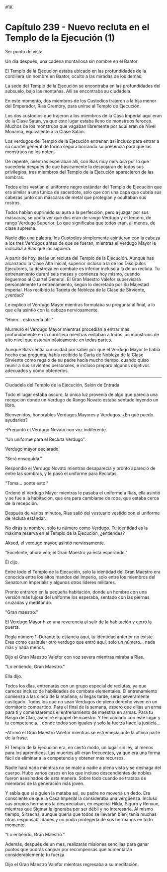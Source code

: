 
#1K 

# Capítulo 239 - Nuevo recluta en el Templo de la Ejecución (1)


3er punto de vista

Un día después, una cadena montañosa sin nombre en el Baator

El Templo de la Ejecución estaba ubicado en las profundidades de la cordillera sin nombre en Baator, oculto a las miradas de los demás.

La sede del Templo de la Ejecución se encontraba en las profundidades del subsuelo, bajo las montañas. Allí se encontraba su ciudadela.

En este momento, dos miembros de los Custodios trajeron a la hija menor del Emperador, Rias Gremory, para unirse al Templo de Ejecución.

Los dos custodios que trajeron a los miembros de la Casa Imperial aquí eran de la Clase Satán, ya que este lugar estaba lleno de monstruos feroces. Muchos de los monstruos que vagaban libremente por aquí eran de Nivel Monarca, equivalente a la Clase Satán.

Los verdugos del Templo de la Ejecución entrenan así incluso para entrar a su cuartel general de forma segura borrando su presencia para que los monstruos no los noten.

De repente, mientras esperaban allí, con Rias muy nerviosa por lo que sucedería después de que básicamente la despojaran de todos sus privilegios, tres miembros del Templo de la Ejecución aparecieron de las sombras.

Todos ellos vestían el uniforme negro estándar del Templo de Ejecución que era similar a una túnica de sacerdote, solo que con una capa que cubría sus cabezas junto con máscaras de metal que protegían y ocultaban sus rostros.

Todos habían suprimido su aura a la perfección, pero a juzgar por sus máscaras, se podía ver que dos eran de rango Verdugo y el tercero, de rango Verdugo Superior. Lo que significaba que todos eran, al menos, de clase suprema.

Nadie dijo una palabra; los Custodios simplemente asintieron con la cabeza a los tres Verdugos antes de que se fueran, mientras el Verdugo Mayor le indicaba a Rias que los siguiera.

A partir de hoy, serás un recluta del Templo de la Ejecución. Aunque has alcanzado la Clase Alta inicial, superior incluso a la de los Discípulos Ejecutores, tu destreza en combate es inferior incluso a la de un recluta. Tu entrenamiento durará seis meses y comienza hoy mismo, cuando lleguemos al Cuartel General. El Gran Maestro Valefor supervisará personalmente tu entrenamiento, según lo decretado por Su Majestad Imperial. Has recibido la Tarjeta de Nobleza de la Clase de Sirviente, ¿verdad?

Le explicó el Verdugo Mayor mientras formulaba su pregunta al final, a lo que ella asintió con la cabeza nerviosamente.

"Hmm... esto sería útil."

Murmuró el Verdugo Mayor mientras procedían a entrar más profundamente en la cordillera mientras evitaban a todos los monstruos de alto nivel que estaban básicamente en todas partes.

Aunque Rias sentía curiosidad por saber por qué el Verdugo Mayor le había hecho esa pregunta, había recibido la Carta de Nobleza de la Clase Sirviente como regalo de su padre hacía mucho tiempo, cuando quiso reunir a sus sirvientes personales, e incluso preparó algunos objetivos adecuados y cómo obtenerlos.

***

Ciudadela del Templo de la Ejecución, Salón de Entrada

Todo el lugar estaba oscuro, la única luz provenía de algo que parecía una recepción donde un Verdugo de Rango Novato estaba sentado leyendo un libro.

Bienvenidos, honorables Verdugos Mayores y Verdugos. ¿En qué puedo ayudarles?

-Preguntó el Verdugo Novato con voz indiferente.

"Un uniforme para el Recluta Verdugo".

Verdugo mayor declarado.

"Será enseguida."

Respondió el Verdugo Novato mientras desaparecía y pronto apareció de entre las sombras, y le pasó el uniforme para Reclutas.

"Toma... ponte esto."

Ordenó el Verdugo Mayor mientras le pasaba el uniforme a Rias, ella asintió y se fue a la habitación, que era para cambiarse de ropa, que estaba cerca de la recepción.

Después de varios minutos, Rias salió del vestuario vestido con el uniforme de recluta estándar.

No dirás tu nombre, solo tu número como Verdugo. Tu identidad es la máxima reserva en el Templo de la Ejecución, ¿entiendes?

Aksed, el verdugo mayor, asintió nerviosamente.

"Excelente, ahora ven; el Gran Maestro ya está esperando."

Él dijo.

Entre todo el Templo de la Ejecución, solo la identidad del Gran Maestro era conocida entre los altos mandos del Imperio, solo entre los miembros del Senatorum Imperialis y algunos otros líderes militares.

Pronto entraron en la pequeña habitación, donde un hombre con una versión más lujosa del uniforme los esperaba, sentado con las piernas cruzadas y meditando.

"Gran maestro."

El Verdugo Mayor hizo una reverencia al salir de la habitación y cerró la puerta.

Regla número 1: Durante tu estancia aquí, tu identidad anterior no existe. Eres como cualquier otro verdugo que entró aquí, solo un número... nada más y nada menos.

Dijo el Gran Maestro Valefor con voz severa mientras miraba a Rias.

"Lo entiendo, Gran Maestro."

Ella dijo.

Todos los días, entrenarás con un grupo especial de reclutas, ya que careces incluso de habilidades de combate elementales. El entrenamiento comienza a las cinco de la mañana; si llegas tarde, serás severamente castigado. Todos los que no sean Verdugos de pleno derecho viven en un dormitorio compartido. Para el final de la semana, espero que elijas un arma para ti y comenzaremos el entrenamiento de maestría en armas. Para tu Rasgo de Clan, asumiré el papel de maestro. Y ten cuidado con este lugar y tu competencia... donde todos son iguales y solo la fuerza hace la justicia...

-Afirmó el Gran Maestro Valefor mientras se estremecía ante la última parte de la frase.

El Templo de la Ejecución era, en cierto modo, un lugar sin ley, al menos para los aprendices. Las muertes allí eran frecuentes, ya que era una forma fácil de eliminar a la competencia y obtener más recursos.

Nadie hará nada mientras no se mate a nadie a plena vista y se deshaga del cuerpo. Hubo varios casos en los que incluso descendientes de nobles fueron asesinados de esta manera. Sobre todo cuando se trataba de miembros de la generación más joven.

Y sabía que si alguien la mataba así, su padre no movería un dedo. Era consciente de que la Casa Imperial la consideraba una vergüenza. Incluso sus propios hermanos la despreciaban, en especial Hilda, Sigurn y Renxue, mientras que Sigmar la ignoraba por ser débil y no interesarle. Al mismo tiempo, Sirzechs, aunque quería que todos se llevaran bien, tenía muchas otras responsabilidades y no podía protegerla de sus hermanos en todo momento.

"Lo entiendo, Gran Maestro."

Además, después de un mes, realizarás misiones sencillas para ganar puntos que podrás canjear por recompensas que aumentarán considerablemente tu fuerza.

Dijo el Gran Maestro Valefor mientras regresaba a su meditación.